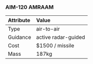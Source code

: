 ### AIM-120 AMRAAM


**Attribute** | Value
:-|:-
Type | air-to-air
Guidance | active radar-guided
Cost | $1500 / missile
Mass | 187kg
